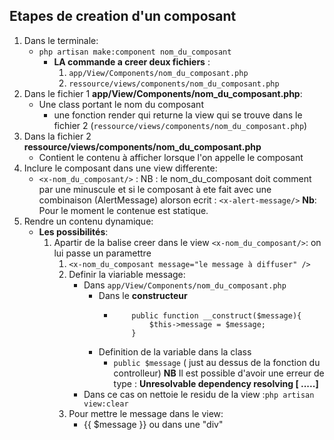 ## Etapes de creation d'un composant

1. Dans le terminale:
    - `php artisan make:component nom_du_composant` 
        - **LA commande a creer deux fichiers** : 
            1. `app/View/Components/nom_du_composant.php` 
            2. `ressource/views/components/nom_du_composant.php`
2. Dans le fichier 1 **app/View/Components/nom_du_composant.php**:
    - Une class portant le nom du composant
        - une fonction render qui returne la view qui se trouve dans le fichier 2 (`ressource/views/components/nom_du_composant.php`) 
3. Dans la fichier 2 **ressource/views/components/nom_du_composant.php**
    - Contient le contenu à afficher lorsque l'on appelle le composant 
4. Inclure le composant dans une view differente:
    - `<x-nom_du_composant/>` : NB : le nom_du_composant doit comment par une minuscule et si le composant à ete fait avec une combinaison (AlertMessage) alorson ecrit : `<x-alert-message/>`
**Nb**: Pour le moment le contenue est statique.
5. Rendre un contenu dynamique: 
    - **Les possibilités**:
        1. Apartir de la balise creer dans le view `<x-nom_du_composant/>`: on lui passe un paramettre
            1. `<x-nom_du_composant message="le message à diffuser" />`
            2. Definir la viariable message:
                - Dans `app/View/Components/nom_du_composant.php`
                    - Dans le **constructeur** 
                        -   ```
                                public function __construct($message){
                                    $this->message = $message;
                                }
                            ```
                    - Definition de la variable dans la class
                        - `public $message` ( just au dessus de la fonction du controlleur) 
            **NB** Il est possible d'avoir une erreur de type : **Unresolvable dependency resolving [ .....]**
                - Dans ce cas on nettoie le residu de la view :`php artisan view:clear`
            3. Pour mettre le message dans le view:
                - {{ $message }} ou dans une "div"